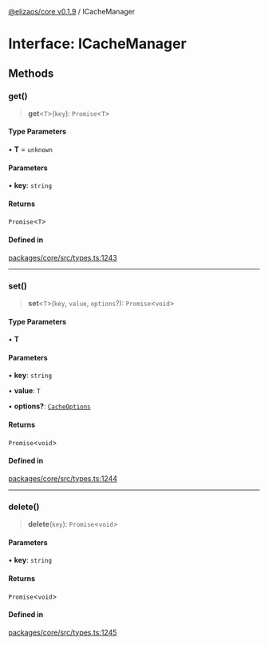 [@elizaos/core v0.1.9](../index.md) / ICacheManager

# Interface: ICacheManager

## Methods

### get()

> **get**\<`T`\>(`key`): `Promise`\<`T`\>

#### Type Parameters

• **T** = `unknown`

#### Parameters

• **key**: `string`

#### Returns

`Promise`\<`T`\>

#### Defined in

[packages/core/src/types.ts:1243](https://github.com/abilmansuryeshmuratov/tutorial_agent/blob/main/packages/core/src/types.ts#L1243)

***

### set()

> **set**\<`T`\>(`key`, `value`, `options`?): `Promise`\<`void`\>

#### Type Parameters

• **T**

#### Parameters

• **key**: `string`

• **value**: `T`

• **options?**: [`CacheOptions`](../type-aliases/CacheOptions.md)

#### Returns

`Promise`\<`void`\>

#### Defined in

[packages/core/src/types.ts:1244](https://github.com/abilmansuryeshmuratov/tutorial_agent/blob/main/packages/core/src/types.ts#L1244)

***

### delete()

> **delete**(`key`): `Promise`\<`void`\>

#### Parameters

• **key**: `string`

#### Returns

`Promise`\<`void`\>

#### Defined in

[packages/core/src/types.ts:1245](https://github.com/abilmansuryeshmuratov/tutorial_agent/blob/main/packages/core/src/types.ts#L1245)
